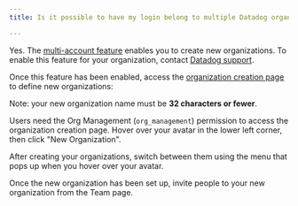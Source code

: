 ```yaml
---
title: Is it possible to have my login belong to multiple Datadog organizations?

---
```


Yes. The [multi-account feature][1] enables you to create new organizations. To enable this feature for your organization, contact [Datadog support][2].

Once this feature has been enabled, access the [organization creation page][3] to define new organizations:

Note: your new organization name must be **32 characters or fewer**.

Users need the Org Management (`org_management`) permission to access the organization creation page. Hover over your avatar in the lower left corner, then click "New Organization".

After creating your organizations, switch between them using the menu that pops up when you hover over your avatar.

Once the new organization has been set up, invite people to your new organization from the Team page.

[1]: /account_management/multi_organization/
[2]: /help/
[3]: https://app.datadoghq.com/personal-settings/organizations/new
